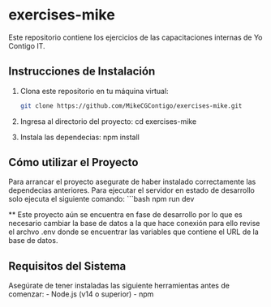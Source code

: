 # exercises-mike

Este repositorio contiene los ejercicios de las capacitaciones internas de Yo Contigo IT.

## Instrucciones de Instalación

1. Clona este repositorio en tu máquina virtual:
    ```bash
    git clone https://github.com/MikeCGContigo/exercises-mike.git

2. Ingresa al directorio del proyecto:
    cd exercises-mike

3. Instala las dependecias:
    npm install

## Cómo utilizar el Proyecto

Para arrancar el proyecto asegurate de haber instalado correctamente las dependecias anteriores. Para ejecutar el servidor en estado de desarrollo solo ejecuta el siguiente comando:
    ```bash
    npm run dev

** Este proyecto aún se encuentra en fase de desarrollo por lo que es necesario cambiar la base de datos a la que hace conexión para ello revise el archvo .env donde se encuentrar las variables que contiene el URL de la base de datos.

## Requisitos del Sistema

Asegúrate de tener instaladas las siguiente herramientas antes de comenzar:
    - Node.js (v14 o superior)
    - npm
